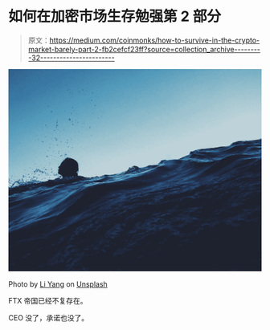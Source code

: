 # 如何在加密市场生存勉强第 2 部分

> 原文：<https://medium.com/coinmonks/how-to-survive-in-the-crypto-market-barely-part-2-fb2cefcf23ff?source=collection_archive---------32----------------------->

![](img/10b35d9596068aec78530f5a557ab16b.png)

Photo by [Li Yang](https://unsplash.com/@ly0ns?utm_source=medium&utm_medium=referral) on [Unsplash](https://unsplash.com?utm_source=medium&utm_medium=referral)

FTX 帝国已经不复存在。

CEO 没了，承诺也没了。